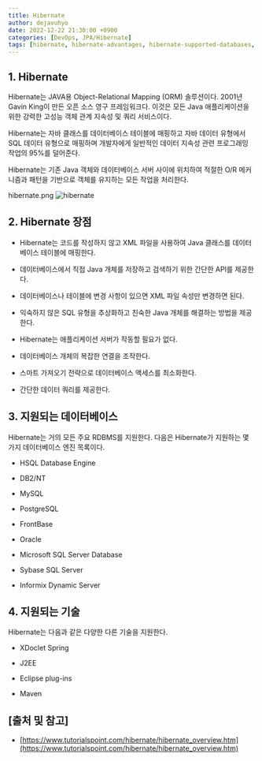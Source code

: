```yaml
---
title: Hibernate
author: dejavuhyo
date: 2022-12-22 21:30:00 +0900
categories: [DevOps, JPA/Hibernate]
tags: [hibernate, hibernate-advantages, hibernate-supported-databases, orm, object-relational-mapping]
---
```


## 1. Hibernate
Hibernate는 JAVA용 Object-Relational Mapping (ORM) 솔루션이다. 2001년 Gavin King이 만든 오픈 소스 영구 프레임워크다. 이것은 모든 Java 애플리케이션을 위한 강력한 고성능 객체 관계 지속성 및 쿼리 서비스이다.

Hibernate는 자바 클래스를 데이터베이스 테이블에 매핑하고 자바 데이터 유형에서 SQL 데이터 유형으로 매핑하며 개발자에게 일반적인 데이터 지속성 관련 프로그래밍 작업의 95%를 덜어준다.

Hibernate는 기존 Java 객체와 데이터베이스 서버 사이에 위치하여 적절한 O/R 메커니즘과 패턴을 기반으로 객체를 유지하는 모든 작업을 처리한다.

hibernate.png
![hibernate](/assets/img/2021-02-22-difference-jdbc-mybatis-jpa-spring-data-jpa/hibernate.png)

## 2. Hibernate 장점

* Hibernate는 코드를 작성하지 않고 XML 파일을 사용하여 Java 클래스를 데이터베이스 테이블에 매핑한다.

* 데이터베이스에서 직접 Java 개체를 저장하고 검색하기 위한 간단한 API를 제공한다.

* 데이터베이스나 테이블에 변경 사항이 있으면 XML 파일 속성만 변경하면 된다.

* 익숙하지 않은 SQL 유형을 추상화하고 친숙한 Java 개체를 해결하는 방법을 제공한다.

* Hibernate는 애플리케이션 서버가 작동할 필요가 없다.

* 데이터베이스 개체의 복잡한 연결을 조작한다.

* 스마트 가져오기 전략으로 데이터베이스 액세스를 최소화한다.

* 간단한 데이터 쿼리를 제공한다.

## 3. 지원되는 데이터베이스
Hibernate는 거의 모든 주요 RDBMS를 지원한다. 다음은 Hibernate가 지원하는 몇 가지 데이터베이스 엔진 목록이다.

* HSQL Database Engine

* DB2/NT

* MySQL

* PostgreSQL

* FrontBase

* Oracle

* Microsoft SQL Server Database

* Sybase SQL Server

* Informix Dynamic Server

## 4. 지원되는 기술
Hibernate는 다음과 같은 다양한 다른 기술을 지원한다.

* XDoclet Spring

* J2EE

* Eclipse plug-ins

* Maven

## [출처 및 참고]
* [https://www.tutorialspoint.com/hibernate/hibernate_overview.htm](https://www.tutorialspoint.com/hibernate/hibernate_overview.htm)
